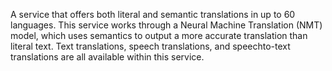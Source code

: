 A service that offers both literal and semantic translations in up to 60 languages. This service works through a Neural Machine Translation (NMT) model, which uses semantics to output a more accurate translation than literal text. Text translations, speech translations, and speechto-text translations are all available within this service.